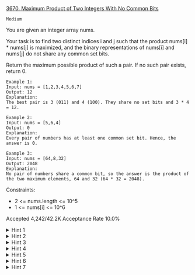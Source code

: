 [3670. Maximum Product of Two Integers With No Common Bits](https://leetcode.com/problems/maximum-product-of-two-integers-with-no-common-bits/)

`Medium`

You are given an integer array nums.

Your task is to find two distinct indices i and j such that the product nums[i] * nums[j] is maximized, and the binary representations of nums[i] and nums[j] do not share any common set bits.

Return the maximum possible product of such a pair. If no such pair exists, return 0.

```
Example 1:
Input: nums = [1,2,3,4,5,6,7]
Output: 12
Explanation:
The best pair is 3 (011) and 4 (100). They share no set bits and 3 * 4 = 12.

Example 2:
Input: nums = [5,6,4]
Output: 0
Explanation:
Every pair of numbers has at least one common set bit. Hence, the answer is 0.

Example 3:
Input: nums = [64,8,32]
Output: 2048
Explanation:
No pair of numbers share a common bit, so the answer is the product of the two maximum elements, 64 and 32 (64 * 32 = 2048).
```

Constraints:

- 2 <= nums.length <= 10^5
- 1 <= nums[i] <= 10^6

Accepted
4,242/42.2K
Acceptance Rate
10.0%

<details>
<summary>Hint 1</summary>

Think of each number as a mask: treat nums[i] as a bitmask.

</details>
<details>
<summary>Hint 2</summary>

Create an array dp of size 1<B, where B is your bit‑width.

</details>
<details>
<summary>Hint 3</summary>

Initialize dp[mask] to the maximum nums[i] exactly equal to that mask, or 0 if none.

</details>
<details>
<summary>Hint 4</summary>

For each m, propagate to all its super‑masks M: dp[m] = max(dp[m], dp[M])

</details>
<details>
<summary>Hint 5</summary>

For a number x with mask mx, compute its "complement mask" as cm

</details>
<details>
<summary>Hint 6</summary>

The best disjoint partner is then dp[cm].

</details>
<details>
<summary>Hint 7</summary>

Loop over all x in nums, look up dp[cm], and track the maximum x * partner.

</details>